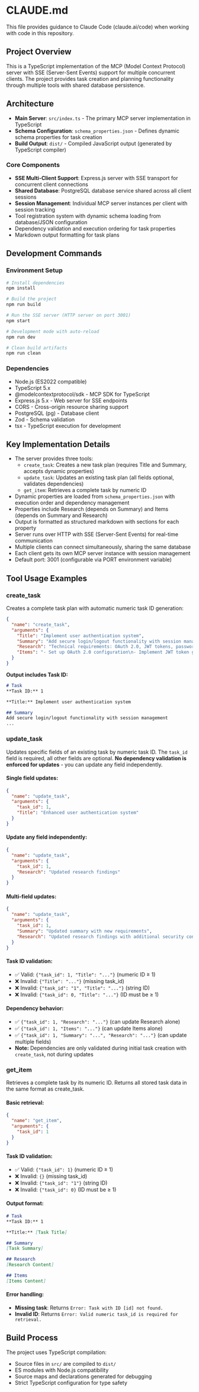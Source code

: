# CLAUDE.md

This file provides guidance to Claude Code (claude.ai/code) when working with code in this repository.

## Project Overview

This is a TypeScript implementation of the MCP (Model Context Protocol) server with SSE (Server-Sent Events) support for multiple concurrent clients. The project provides task creation and planning functionality through multiple tools with shared database persistence.

## Architecture

- **Main Server**: `src/index.ts` - The primary MCP server implementation in TypeScript
- **Schema Configuration**: `schema_properties.json` - Defines dynamic schema properties for task creation
- **Build Output**: `dist/` - Compiled JavaScript output (generated by TypeScript compiler)

### Core Components

- **SSE Multi-Client Support**: Express.js server with SSE transport for concurrent client connections
- **Shared Database**: PostgreSQL database service shared across all client sessions
- **Session Management**: Individual MCP server instances per client with session tracking
- Tool registration system with dynamic schema loading from database/JSON configuration
- Dependency validation and execution ordering for task properties
- Markdown output formatting for task plans

## Development Commands

### Environment Setup
```bash
# Install dependencies
npm install

# Build the project
npm run build

# Run the SSE server (HTTP server on port 3001)
npm start

# Development mode with auto-reload
npm run dev

# Clean build artifacts
npm run clean
```

### Dependencies
- Node.js (ES2022 compatible)
- TypeScript 5.x
- @modelcontextprotocol/sdk - MCP SDK for TypeScript
- Express.js 5.x - Web server for SSE endpoints
- CORS - Cross-origin resource sharing support
- PostgreSQL (pg) - Database client
- Zod - Schema validation
- tsx - TypeScript execution for development

## Key Implementation Details

- The server provides three tools:
  - `create_task`: Creates a new task plan (requires Title and Summary, accepts dynamic properties)
  - `update_task`: Updates an existing task plan (all fields optional, validates dependencies)
  - `get_item`: Retrieves a complete task by numeric ID
- Dynamic properties are loaded from `schema_properties.json` with execution order and dependency management
- Properties include Research (depends on Summary) and Items (depends on Summary and Research)
- Output is formatted as structured markdown with sections for each property
- Server runs over HTTP with SSE (Server-Sent Events) for real-time communication
- Multiple clients can connect simultaneously, sharing the same database
- Each client gets its own MCP server instance with session management
- Default port: 3001 (configurable via PORT environment variable)

## Tool Usage Examples

### create_task
Creates a complete task plan with automatic numeric task ID generation:

```json
{
  "name": "create_task",
  "arguments": {
    "Title": "Implement user authentication system",
    "Summary": "Add secure login/logout functionality with session management",
    "Research": "Technical requirements: OAuth 2.0, JWT tokens, password hashing with bcrypt, session storage in Redis. Business constraints: Must integrate with existing user database. Dependencies: Redis server, OAuth provider setup.",
    "Items": "- Set up OAuth 2.0 configuration\n- Implement JWT token generation and validation\n- Create password hashing utilities\n- Build login/logout endpoints\n- Add session middleware\n- Write comprehensive tests"
  }
}
```

**Output includes Task ID:**
```markdown
# Task
**Task ID:** 1

**Title:** Implement user authentication system

## Summary
Add secure login/logout functionality with session management
...
```

### update_task
Updates specific fields of an existing task by numeric task ID. The `task_id` field is required, all other fields are optional. **No dependency validation is enforced for updates** - you can update any field independently.

#### Single field updates:
```json
{
  "name": "update_task", 
  "arguments": {
    "task_id": 1,
    "Title": "Enhanced user authentication system"
  }
}
```

#### Update any field independently:
```json
{
  "name": "update_task",
  "arguments": {
    "task_id": 1,
    "Research": "Updated research findings"
  }
}
```

#### Multi-field updates:
```json
{
  "name": "update_task",
  "arguments": {
    "task_id": 1,
    "Summary": "Updated summary with new requirements",
    "Research": "Updated research findings with additional security considerations"
  }
}
```

#### Task ID validation:
- ✅ Valid: `{"task_id": 1, "Title": "..."}` (numeric ID ≥ 1)
- ❌ Invalid: `{"Title": "..."}` (missing task_id)
- ❌ Invalid: `{"task_id": "1", "Title": "..."}` (string ID)
- ❌ Invalid: `{"task_id": 0, "Title": "..."}` (ID must be ≥ 1)

#### Dependency behavior:
- ✅ `{"task_id": 1, "Research": "..."}` (can update Research alone)
- ✅ `{"task_id": 1, "Items": "..."}` (can update Items alone)
- ✅ `{"task_id": 1, "Summary": "...", "Research": "..."}` (can update multiple fields)
- **Note:** Dependencies are only validated during initial task creation with `create_task`, not during updates

### get_item
Retrieves a complete task by its numeric ID. Returns all stored task data in the same format as create_task.

#### Basic retrieval:
```json
{
  "name": "get_item",
  "arguments": {
    "task_id": 1
  }
}
```

#### Task ID validation:
- ✅ Valid: `{"task_id": 1}` (numeric ID ≥ 1)
- ❌ Invalid: `{}` (missing task_id)
- ❌ Invalid: `{"task_id": "1"}` (string ID)
- ❌ Invalid: `{"task_id": 0}` (ID must be ≥ 1)

#### Output format:
```markdown
# Task
**Task ID:** 1

**Title:** [Task Title]

## Summary
[Task Summary]

## Research
[Research Content]

## Items
[Items Content]
```

#### Error handling:
- **Missing task**: Returns `Error: Task with ID [id] not found.`
- **Invalid ID**: Returns `Error: Valid numeric task_id is required for retrieval.`

## Build Process

The project uses TypeScript compilation:
- Source files in `src/` are compiled to `dist/`
- ES modules with Node.js compatibility
- Source maps and declarations generated for debugging
- Strict TypeScript configuration for type safety